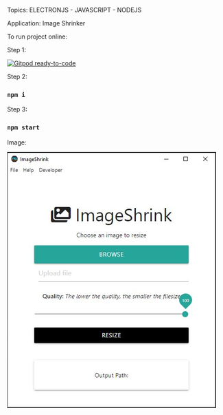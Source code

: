 Topics: ELECTRONJS - JAVASCRIPT - NODEJS

Application: Image Shrinker

To run project online:

Step 1:

[![Gitpod ready-to-code](https://img.shields.io/badge/Gitpod-ready--to--code-blue?logo=gitpod)](https://gitpod.io/#https://github.com/gilsonmneto/electronjs-image-shrinker)

Step 2:

### `npm i`

Step 3:

### `npm start`

Image:

<img src="./assets/images/screen.jpg">